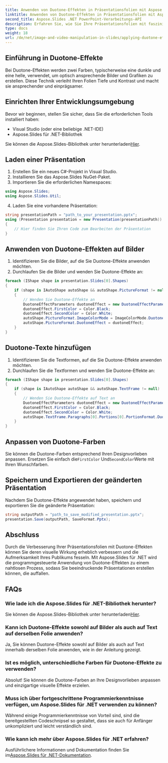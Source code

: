 ```yaml
---
title: Anwenden von Duotone-Effekten in Präsentationsfolien mit Aspose.Slides
linktitle: Anwenden von Duotone-Effekten in Präsentationsfolien mit Aspose.Slides
second_title: Aspose.Slides .NET PowerPoint-Verarbeitungs-API
description: Erfahren Sie, wie Sie Ihre Präsentationsfolien mit faszinierenden Duotone-Effekten mit Aspose.Slides für .NET verbessern. Befolgen Sie unsere Schritt-für-Schritt-Anleitung mit vollständigem Quellcode, um visuell ansprechende Folien zu erstellen, die Ihr Publikum fesseln. Passen Sie Duotone-Farben an, wenden Sie Effekte auf Bilder und Text an und speichern Sie Ihre geänderte Präsentation nahtlos.
type: docs
weight: 18
url: /de/net/image-and-video-manipulation-in-slides/applying-duotone-effects/
---
```


## Einführung in Duotone-Effekte

Bei Duotone-Effekten werden zwei Farben, typischerweise eine dunkle und eine helle, verwendet, um optisch ansprechende Bilder und Grafiken zu erstellen. Diese Technik verleiht Ihren Folien Tiefe und Kontrast und macht sie ansprechender und einprägsamer.

## Einrichten Ihrer Entwicklungsumgebung

Bevor wir beginnen, stellen Sie sicher, dass Sie die erforderlichen Tools installiert haben:

- Visual Studio (oder eine beliebige .NET-IDE)
- Aspose.Slides für .NET-Bibliothek

 Sie können die Aspose.Slides-Bibliothek unter herunterladen[Hier](https://releases.aspose.com/slides/net/).

## Laden einer Präsentation

1. Erstellen Sie ein neues C#-Projekt in Visual Studio.
2. Installieren Sie das Aspose.Slides NuGet-Paket.
3. Importieren Sie die erforderlichen Namespaces:

```csharp
using Aspose.Slides;
using Aspose.Slides.Util;
```

4. Laden Sie eine vorhandene Präsentation:

```csharp
string presentationPath = "path_to_your_presentation.pptx";
using (Presentation presentation = new Presentation(presentationPath))
{
    // Hier finden Sie Ihren Code zum Bearbeiten der Präsentation
}
```

## Anwenden von Duotone-Effekten auf Bilder

1. Identifizieren Sie die Bilder, auf die Sie Duotone-Effekte anwenden möchten.
2. Durchlaufen Sie die Bilder und wenden Sie Duotone-Effekte an:

```csharp
foreach (IShape shape in presentation.Slides[0].Shapes)
{
    if (shape is IAutoShape autoShape && autoShape.PictureFormat != null)
    {
        // Wenden Sie Duotone-Effekte an
        DuotoneEffectParameters duotoneEffect = new DuotoneEffectParameters();
        duotoneEffect.FirstColor = Color.Black;
        duotoneEffect.SecondColor = Color.White;
        autoShape.PictureFormat.ImageColorMode = ImageColorMode.Duotone;
        autoShape.PictureFormat.DuotoneEffect = duotoneEffect;
    }
}
```

## Duotone-Texte hinzufügen

1. Identifizieren Sie die Textformen, auf die Sie Duotone-Effekte anwenden möchten.
2. Durchlaufen Sie die Textformen und wenden Sie Duotone-Effekte an:

```csharp
foreach (IShape shape in presentation.Slides[0].Shapes)
{
    if (shape is IAutoShape autoShape && autoShape.TextFrame != null)
    {
        // Wenden Sie Duotone-Effekte auf Text an
        DuotoneEffectParameters duotoneEffect = new DuotoneEffectParameters();
        duotoneEffect.FirstColor = Color.Black;
        duotoneEffect.SecondColor = Color.White;
        autoShape.TextFrame.Paragraphs[0].Portions[0].PortionFormat.DuotoneEffect = duotoneEffect;
    }
}
```

## Anpassen von Duotone-Farben

 Sie können die Duotone-Farben entsprechend Ihren Designvorlieben anpassen. Ersetzen Sie einfach die`FirstColor` Und`SecondColor`Werte mit Ihren Wunschfarben.

## Speichern und Exportieren der geänderten Präsentation

Nachdem Sie Duotone-Effekte angewendet haben, speichern und exportieren Sie die geänderte Präsentation:

```csharp
string outputPath = "path_to_save_modified_presentation.pptx";
presentation.Save(outputPath, SaveFormat.Pptx);
```

## Abschluss

Durch die Verbesserung Ihrer Präsentationsfolien mit Duotone-Effekten können Sie deren visuelle Wirkung erheblich verbessern und die Aufmerksamkeit Ihres Publikums fesseln. Mit Aspose.Slides für .NET wird die programmgesteuerte Anwendung von Duotone-Effekten zu einem nahtlosen Prozess, sodass Sie beeindruckende Präsentationen erstellen können, die auffallen.

## FAQs

### Wie lade ich die Aspose.Slides für .NET-Bibliothek herunter?

 Sie können die Aspose.Slides-Bibliothek unter herunterladen[Hier](https://releases.aspose.com/slides/net/).

### Kann ich Duotone-Effekte sowohl auf Bilder als auch auf Text auf derselben Folie anwenden?

Ja, Sie können Duotone-Effekte sowohl auf Bilder als auch auf Text innerhalb derselben Folie anwenden, wie in der Anleitung gezeigt.

### Ist es möglich, unterschiedliche Farben für Duotone-Effekte zu verwenden?

Absolut! Sie können die Duotone-Farben an Ihre Designvorlieben anpassen und einzigartige visuelle Effekte erzielen.

### Muss ich über fortgeschrittene Programmierkenntnisse verfügen, um Aspose.Slides für .NET verwenden zu können?

Während einige Programmierkenntnisse von Vorteil sind, sind die bereitgestellten Codeschnipsel so gestaltet, dass sie auch für Anfänger unkompliziert und leicht verständlich sind.

### Wie kann ich mehr über Aspose.Slides für .NET erfahren?

 Ausführlichere Informationen und Dokumentation finden Sie im[Aspose.Slides für .NET-Dokumentation](https://reference.aspose.com/slides/net/).